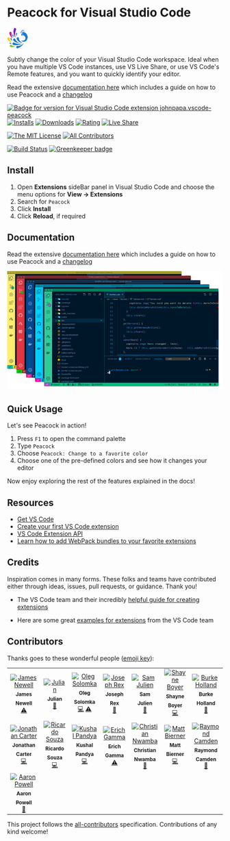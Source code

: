 # Peacock for Visual Studio Code

![Peacock Icon](./resources/peacock-icon-small.png 'Peacock')

Subtly change the color of your Visual Studio Code workspace. Ideal when you have multiple VS Code instances, use VS Live Share, or use VS Code's Remote features, and you want to quickly identify your editor.

Read the extensive [documentation here](https://peacockcode.dev) which includes a guide on how to use Peacock and a [changelog](https://papapeacockstorage.z13.web.core.windows.net/changelog/)

[![Badge for version for Visual Studio Code extension johnpapa.vscode-peacock](https://vsmarketplacebadge.apphb.com/version/johnpapa.vscode-peacock.svg?color=blue&style=?style=for-the-badge&logo=visual-studio-code)](https://marketplace.visualstudio.com/items?itemName=johnpapa.vscode-peacock&wt.mc_id=vscodepeacock-github-jopapa)
[![Installs](https://vsmarketplacebadge.apphb.com/installs-short/johnpapa.vscode-peacock.svg?color=blue&style=flat-square)](https://marketplace.visualstudio.com/items?itemName=johnpapa.vscode-peacock&wt.mc_id=vscodepeacock-github-jopapa)
[![Downloads](https://vsmarketplacebadge.apphb.com/downloads-short/johnpapa.vscode-peacock.svg?color=blue&style=flat-square)](https://marketplace.visualstudio.com/items?itemName=johnpapa.vscode-peacock&wt.mc_id=vscodepeacock-github-jopapa)
[![Rating](https://vsmarketplacebadge.apphb.com/rating/johnpapa.vscode-peacock.svg?color=blue&style=flat-square)](https://marketplace.visualstudio.com/items?itemName=johnpapa.vscode-peacock&wt.mc_id=vscodepeacock-github-jopapa)
[![Live Share](https://img.shields.io/badge/Live_Share-enabled-8F80CF.svg?color=blue&style=flat-square&logo=visual-studio-code)](https://visualstudio.microsoft.com/services/live-share/?wt.mc_id=vscodepeacock-github-jopapa)

[![The MIT License](https://img.shields.io/badge/license-MIT-orange.svg?color=blue&style=flat-square)](http://opensource.org/licenses/MIT)
[![All Contributors](https://img.shields.io/badge/all_contributors-15-blue.svg?style=flat-square)](#contributors)

[![Build Status](https://johnpapa.visualstudio.com/vscode-peacock/_apis/build/status/VS%20Code%20Peacock%20Extension?branchName=master)](https://johnpapa.visualstudio.com/vscode-peacock/_build/latest?definitionId=3&branchName=master)
[![Greenkeeper badge](https://badges.greenkeeper.io/johnpapa/vscode-peacock.svg)](https://greenkeeper.io/)

## Install

1. Open **Extensions** sideBar panel in Visual Studio Code and choose the menu options for **View → Extensions**
1. Search for `Peacock`
1. Click **Install**
1. Click **Reload**, if required

## Documentation

Read the extensive [documentation here](https://peacockcode.dev) which includes a guide on how to use Peacock and a [changelog](https://papapeacockstorage.z13.web.core.windows.net/changelog/)

![Peacock Windows](./resources/hero.png 'Peacock Windows')

## Quick Usage

Let's see Peacock in action!

1. Press `F1` to open the command palette
1. Type `Peacock`
1. Choose `Peacock: Change to a favorite color`
1. Choose one of the pre-defined colors and see how it changes your editor

Now enjoy exploring the rest of the features explained in the docs!

## Resources

- [Get VS Code](https://code.visualstudio.com/?wt.mc_id=peacock-github-jopapa)
- [Create your first VS Code extension](https://code.visualstudio.com/api/get-started/your-first-extension?wt.mc_id=peacock-github-jopapa)
- [VS Code Extension API](https://code.visualstudio.com/api/references/vscode-api?wt.mc_id=peacock-github-jopapa)
- [Learn how to add WebPack bundles to your favorite extensions](https://code.visualstudio.com/updates/v1_32#_bundling-extensions-with-webpack?wt.mc_id=peacock-github-jopapa)

## Credits

Inspiration comes in many forms. These folks and teams have contributed either through ideas, issues, pull requests, or guidance. Thank you!

- The VS Code team and their incredibly [helpful guide for creating extensions](https://code.visualstudio.com/api/get-started/your-first-extension?wt.mc_id=vscodepeacock-github-jopapa)

- Here are some great [examples for extensions](https://github.com/Microsoft/vscode-extension-samples) from the VS Code team

## Contributors

Thanks goes to these wonderful people ([emoji key](https://allcontributors.org/docs/en/emoji-key)):

<!-- ALL-CONTRIBUTORS-LIST:START - Do not remove or modify this section -->
<!-- prettier-ignore -->
<table>
  <tr>
    <td align="center"><a href="https://github.com/musicfuel"><img src="https://avatars1.githubusercontent.com/u/1085791?v=4" width="100px;" alt="James Newell"/><br /><sub><b>James Newell</b></sub></a><br /><a href="https://github.com/johnpapa/vscode-peacock/commits?author=musicfuel" title="Tests">⚠️</a></td>
    <td align="center"><a href="https://juliangaramendy.dev"><img src="https://avatars1.githubusercontent.com/u/237818?v=4" width="100px;" alt="Julian"/><br /><sub><b>Julian</b></sub></a><br /><a href="#ideas-JulianG" title="Ideas, Planning, & Feedback">🤔</a></td>
    <td align="center"><a href="https://twitter.com/legomushroom"><img src="https://avatars2.githubusercontent.com/u/1478800?v=4" width="100px;" alt="Oleg Solomka"/><br /><sub><b>Oleg Solomka</b></sub></a><br /><a href="https://github.com/johnpapa/vscode-peacock/commits?author=legomushroom" title="Code">💻</a> <a href="https://github.com/johnpapa/vscode-peacock/commits?author=legomushroom" title="Tests">⚠️</a></td>
    <td align="center"><a href="https://josephrex.me"><img src="https://avatars3.githubusercontent.com/u/5395567?v=4" width="100px;" alt="Joseph Rex"/><br /><sub><b>Joseph Rex</b></sub></a><br /><a href="#design-josephrexme" title="Design">🎨</a></td>
    <td align="center"><a href="http://www.samjulien.com"><img src="https://avatars1.githubusercontent.com/u/7738189?v=4" width="100px;" alt="Sam Julien"/><br /><sub><b>Sam Julien</b></sub></a><br /><a href="#ideas-samjulien" title="Ideas, Planning, & Feedback">🤔</a></td>
    <td align="center"><a href="http://www.tattoocoder.com"><img src="https://avatars1.githubusercontent.com/u/7681382?v=4" width="100px;" alt="Shayne Boyer"/><br /><sub><b>Shayne Boyer</b></sub></a><br /><a href="https://github.com/johnpapa/vscode-peacock/commits?author=spboyer" title="Code">💻</a></td>
    <td align="center"><a href="http://a.shinynew.me"><img src="https://avatars1.githubusercontent.com/u/686963?v=4" width="100px;" alt="Burke Holland"/><br /><sub><b>Burke Holland</b></sub></a><br /><a href="#ideas-burkeholland" title="Ideas, Planning, & Feedback">🤔</a></td>
  </tr>
  <tr>
    <td align="center"><a href="http://www.lostintangent.com"><img src="https://avatars3.githubusercontent.com/u/116461?v=4" width="100px;" alt="Jonathan Carter"/><br /><sub><b>Jonathan Carter</b></sub></a><br /><a href="https://github.com/johnpapa/vscode-peacock/commits?author=lostintangent" title="Code">💻</a></td>
    <td align="center"><a href="https://github.com/souzara"><img src="https://avatars2.githubusercontent.com/u/11986361?v=4" width="100px;" alt="Ricardo Souza"/><br /><sub><b>Ricardo Souza</b></sub></a><br /><a href="https://github.com/johnpapa/vscode-peacock/commits?author=souzara" title="Code">💻</a></td>
    <td align="center"><a href="https://doublslash.com"><img src="https://avatars1.githubusercontent.com/u/1748044?v=4" width="100px;" alt="Kushal Pandya"/><br /><sub><b>Kushal Pandya</b></sub></a><br /><a href="https://github.com/johnpapa/vscode-peacock/commits?author=kushalpandya" title="Code">💻</a></td>
    <td align="center"><a href="https://github.com/egamma"><img src="https://avatars1.githubusercontent.com/u/172399?v=4" width="100px;" alt="Erich Gamma"/><br /><sub><b>Erich Gamma</b></sub></a><br /><a href="https://github.com/johnpapa/vscode-peacock/commits?author=egamma" title="Tests">⚠️</a></td>
    <td align="center"><a href="https://github.com/christiannwamba"><img src="https://avatars2.githubusercontent.com/u/8108337?v=4" width="100px;" alt="Christian Nwamba"/><br /><sub><b>Christian Nwamba</b></sub></a><br /><a href="#ideas-christiannwamba" title="Ideas, Planning, & Feedback">🤔</a></td>
    <td align="center"><a href="http://mattbierner.com"><img src="https://avatars2.githubusercontent.com/u/12821956?v=4" width="100px;" alt="Matt Bierner"/><br /><sub><b>Matt Bierner</b></sub></a><br /><a href="https://github.com/johnpapa/vscode-peacock/commits?author=mjbvz" title="Code">💻</a></td>
    <td align="center"><a href="https://www.raymondcamden.com"><img src="https://avatars3.githubusercontent.com/u/393660?v=4" width="100px;" alt="Raymond Camden"/><br /><sub><b>Raymond Camden</b></sub></a><br /><a href="#ideas-cfjedimaster" title="Ideas, Planning, & Feedback">🤔</a></td>
  </tr>
  <tr>
    <td align="center"><a href="http://www.aaron-powell.com"><img src="https://avatars0.githubusercontent.com/u/434140?v=4" width="100px;" alt="Aaron Powell"/><br /><sub><b>Aaron Powell</b></sub></a><br /><a href="#ideas-aaronpowell" title="Ideas, Planning, & Feedback">🤔</a></td>
  </tr>
</table>

<!-- ALL-CONTRIBUTORS-LIST:END -->

This project follows the [all-contributors](https://github.com/all-contributors/all-contributors) specification. Contributions of any kind welcome!

